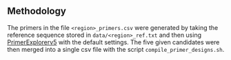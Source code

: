 ## Methodology

The primers in the file `<region>_primers.csv` were generated by
taking the reference sequence stored in `data/<region>_ref.txt` and then using
[PrimerExplorerv5](http://primerexplorer.jp/lampv5e/index.html) with the default settings.
The five given candidates were then merged into a single csv file with the script `compile_primer_designs.sh`. 